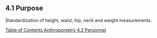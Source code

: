 ## 4.1 Purpose

Standardization of height, waist, hip, neck and weight measurements.


<div class="center">
<div class="btn-group">
  <a href=":pages_path:/manuals/anthropometry/4-00-anthropometry-toc.md" class="btn btn-default">
    <span class="glyphicon glyphicon-chevron-left"></span>
    Table of Contents
  </a>

  <a href=":pages_path:/manuals/anthropometry" class="btn btn-default">
    <span class="glyphicon glyphicon-chevron-up"></span>
    Anthropometry
  </a>

  <a href=":pages_path:/manuals/anthropometry/4-02-purpose.md" class="btn btn-success">
    4.2 Personnel
    <span class="glyphicon glyphicon-chevron-right"></span>
  </a>
</div>
</div>
